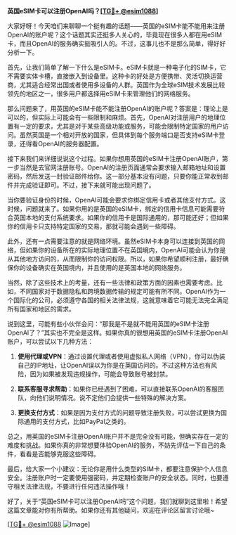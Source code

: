 **英国eSIM卡可以注册OpenAI吗？[[TG💪+ @esim1088](https://t.me/s/esim1088)]**

大家好呀！今天咱们来聊聊一个挺有趣的话题——英国的eSIM卡能不能用来注册OpenAI的账户呢？这个话题其实还挺多人关心的，毕竟现在很多人都在用eSIM卡，而且OpenAI的服务确实挺吸引人的。不过，这事儿也不是那么简单，得好好分析一下。

首先，让我们简单了解一下什么是eSIM卡。eSIM卡就是一种电子化的SIM卡，它不需要实体卡槽，直接嵌入到设备里。这种卡的好处是方便携带、灵活切换运营商，尤其适合经常出国或者使用多设备的人群。英国作为全球eSIM技术发展比较领先的地区之一，很多用户都选择用eSIM卡来管理他们的网络服务。

那么问题来了，用英国的eSIM卡能不能注册OpenAI的账户呢？答案是：理论上是可以的，但实际上可能会有一些限制和麻烦。首先，OpenAI对注册用户的地理位置有一定的要求，尤其是对于某些高级功能或服务，可能会限制特定国家的用户访问。虽然英国是一个相对开放的国家，但具体到每个服务端口是否支持eSIM卡登录，还得看OpenAI的服务器配置。

接下来我们来详细说说这个过程。如果你想用英国的eSIM卡注册OpenAI账户，第一步当然是去官网注册账号。OpenAI的注册页面通常会要求输入邮箱地址和设置密码，然后发送一封验证邮件给你。这一部分基本没有问题，只要你能正常收到邮件并完成验证即可。不过，接下来就可能出现问题了。

当你要验证身份的时候，OpenAI可能会要求你绑定信用卡或者其他支付方式。这时候，问题就来了。如果你用的是英国的eSIM卡，绑定的信用卡信息可能需要符合英国本地的支付系统要求。如果你的信用卡是国际通用的，那可能还好；但如果你的信用卡只支持特定国家的交易，那就可能会遇到一些障碍。

此外，还有一点需要注意的就是网络环境。虽然eSIM卡本身可以连接到英国的网络，但如果你的设备所在的实际地理位置不在英国境内，OpenAI可能会认为你是从其他地方访问的，从而限制你的访问权限。所以，如果你希望顺利注册，最好确保你的设备确实在英国境内，并且使用的是英国本地的网络服务。

当然，除了这些技术上的考量，还有一些法律和政策方面的因素也需要考虑。比如，不同国家对于数据隐私和跨境数据传输的规定可能有所不同。OpenAI作为一个国际化的公司，必须遵守各国的相关法律法规，这就意味着它可能无法完全满足所有国家和地区的需求。

说到这里，可能有些小伙伴会问：“那我是不是就不能用英国的eSIM卡注册OpenAI了？”其实也不完全是这样。如果你真的很想用英国的eSIM卡注册OpenAI账户，可以尝试以下几种方法：

1. **使用代理或VPN**：通过设置代理或者使用虚拟私人网络（VPN），你可以伪装自己的IP地址，让OpenAI误以为你是在英国访问的。不过这种方法也有风险，因为如果被发现违规操作，可能会导致账号被封禁。

2. **联系客服寻求帮助**：如果你已经遇到了困难，可以直接联系OpenAI的客服团队，向他们说明情况。说不定他们会提供一些特殊的解决方案。

3. **更换支付方式**：如果是因为支付方式的问题导致注册失败，可以尝试更换为国际通用的支付方式，比如PayPal之类的。

总之，用英国的eSIM卡注册OpenAI账户并不是完全没有可能，但确实存在一定的难度和挑战。如果你真的非常想要体验OpenAI的服务，不妨先评估一下自己的条件，看看是否能够克服这些障碍。

最后，给大家一个小建议：无论你是用什么类型的SIM卡，都要注意保护个人信息安全。注册账户时一定要使用强密码，并定期检查账户的安全状态。同时，也要遵守相关法律法规，不要进行任何违法操作哦！

好了，关于“英国eSIM卡可以注册OpenAI吗”这个问题，我们就聊到这里啦！希望这篇文章能对你有所帮助。如果你还有其他疑问，欢迎在评论区留言讨论哦~ 

[[TG💪+ @esim1088](https://t.me/s/esim1088) ![Image](https://i.postimg.cc/4NQfJmqS/Snipaste-2025-05-13-00-14-12.png)]